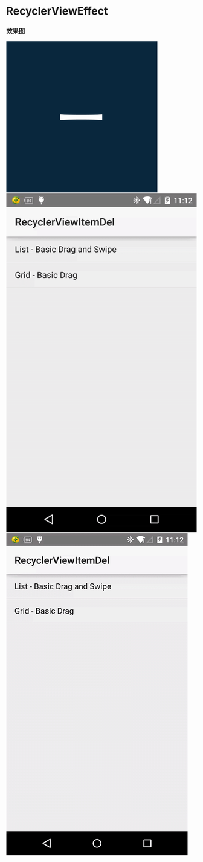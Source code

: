 # RecyclerViewEffect

### 效果图

![1](https://github.com/jarylan/RecyclerViewEffect/blob/master/1.gif)
![2](https://github.com/jarylan/RecyclerViewEffect/blob/master/2.gif)
![3](https://github.com/jarylan/RecyclerViewEffect/blob/master/3.gif)
